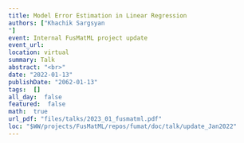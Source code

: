 ```yaml
---
title: Model Error Estimation in Linear Regression
authors: ["Khachik Sargsyan
"]
event: Internal FusMatML project update
event_url: 
location: virtual
summary: Talk
abstract: "<br>"
date: "2022-01-13"
publishDate: "2062-01-13"
tags:  []
all_day:  false
featured:  false
math:  true
url_pdf: "files/talks/2023_01_fusmatml.pdf"
loc: "$WW/projects/FusMatML/repos/fumat/doc/talk/update_Jan2022"
---
```

